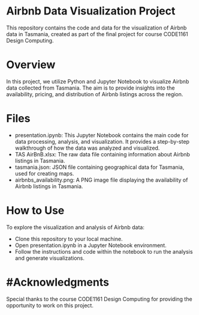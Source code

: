 # Airbnb Data Visualization Project
This repository contains the code and data for the visualization of Airbnb data in Tasmania, created as part of the final project for course CODE1161 Design Computing.

# Overview
In this project, we utilize Python and Jupyter Notebook to visualize Airbnb data collected from Tasmania. The aim is to provide insights into the availability, pricing, and distribution of Airbnb listings across the region.

# Files
 - presentation.ipynb: This Jupyter Notebook contains the main code for data processing, analysis, and visualization. It provides a step-by-step walkthrough of how the data was analyzed and visualized.
- TAS AirBnB.xlsx: The raw data file containing information about Airbnb listings in Tasmania.
- tasmania.json: JSON file containing geographical data for Tasmania, used for creating maps.
- airbnbs_availability.png: A PNG image file displaying the availability of Airbnb listings in Tasmania.

# How to Use
To explore the visualization and analysis of Airbnb data:
- Clone this repository to your local machine.
- Open presentation.ipynb in a Jupyter Notebook environment.
- Follow the instructions and code within the notebook to run the analysis and generate visualizations.

# #Acknowledgments
Special thanks to the course CODE1161 Design Computing for providing the opportunity to work on this project.

